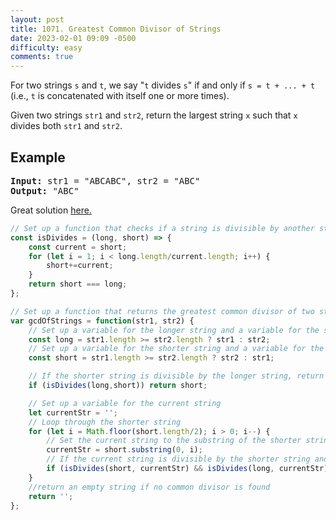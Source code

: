 ```yaml
---
layout: post
title: 1071. Greatest Common Divisor of Strings
date: 2023-02-01 09:09 -0500
difficulty: easy
comments: true
---
```

For two strings `s` and `t`, we say "`t` divides `s`" if and only if `s = t + ... + t` (i.e., `t` is concatenated with itself one or more times).

Given two strings `str1` and `str2`, return the largest string `x` such that `x` divides both `str1` and `str2`.

## Example
<pre><strong>Input:</strong> str1 = "ABCABC", str2 = "ABC"
<strong>Output:</strong> "ABC"
</pre>

Great solution [here.](https://leetcode.com/problems/greatest-common-divisor-of-strings/solutions/2641769/js-very-easy-solution-faster-than-99/?orderBy=hot&languageTags=javascript)

```javascript
// Set up a function that checks if a string is divisible by another string
const isDivides = (long, short) => {
    const current = short;
    for (let i = 1; i < long.length/current.length; i++) {
        short+=current;
    }
    return short === long;
};

// Set up a function that returns the greatest common divisor of two strings
var gcdOfStrings = function(str1, str2) {
    // Set up a variable for the longer string and a variable for the shorter string
    const long = str1.length >= str2.length ? str1 : str2;
    // Set up a variable for the shorter string and a variable for the longer string
    const short = str1.length >= str2.length ? str2 : str1;

    // If the shorter string is divisible by the longer string, return the shorter string
    if (isDivides(long,short)) return short;

    // Set up a variable for the current string
    let currentStr = '';
    // Loop through the shorter string
    for (let i = Math.floor(short.length/2); i > 0; i--) {
        // Set the current string to the substring of the shorter string from 0 to i
        currentStr = short.substring(0, i);
        // If the current string is divisible by the shorter string and the longer string, return the current string
        if (isDivides(short, currentStr) && isDivides(long, currentStr)) return currentStr;
    }
    //return an empty string if no common divisor is found
    return '';
};

```